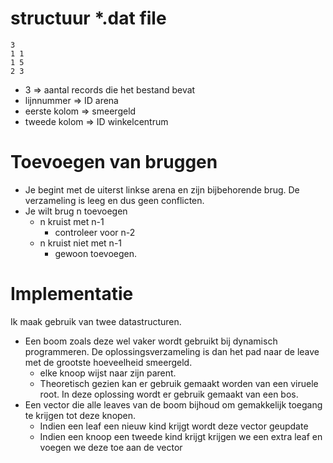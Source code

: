 # structuur *.dat file

```
3
1 1
1 5
2 3
```
-   3 => aantal records die het bestand bevat
-   lijnnummer => ID arena
-   eerste kolom => smeergeld
-   tweede kolom => ID winkelcentrum

# Toevoegen van bruggen

- Je begint met de uiterst linkse arena en zijn bijbehorende brug. De verzameling is leeg en dus geen conflicten.
- Je wilt brug n toevoegen
    - n kruist met n-1
        - controleer voor n-2
    - n kruist niet met n-1
        - gewoon toevoegen.


# Implementatie

Ik maak gebruik van twee datastructuren. 
-  Een boom zoals deze wel vaker wordt gebruikt bij dynamisch programmeren. De oplossingsverzameling is dan het pad naar de leave met de grootste hoeveelheid smeergeld. 
    -  elke knoop wijst naar zijn parent.
    -  Theoretisch gezien kan er gebruik gemaakt worden van een viruele root. In deze oplossing wordt er gebruik gemaakt van een bos.
-  Een vector die alle leaves van de boom bijhoud om gemakkelijk toegang te krijgen tot deze knopen.
    -  Indien een leaf een nieuw kind krijgt wordt deze vector geupdate
    -  Indien een knoop een tweede kind krijgt krijgen we een extra leaf en voegen we deze toe aan de vector



